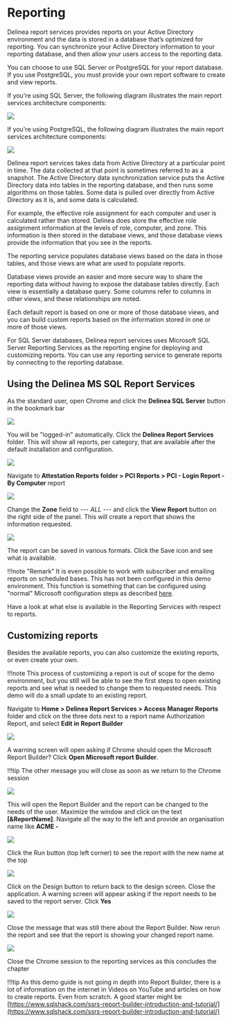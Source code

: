 # Reporting

Delinea report services provides reports on your Active Directory environment and the data is stored in a database that’s optimized for reporting. You can synchronize your Active Directory information to your reporting database, and then allow your users access to the reporting data.

You can choose to use SQL Server or PostgreSQL for your report database. If you use PostgreSQL, you must provide your own report software to create and view reports.

If you're using SQL Server, the following diagram illustrates the main report services architecture components:

![](../../images/lab0033.png)

If you're using PostgreSQL, the following diagram illustrates the main report services architecture components:

![](../../images/lab0032.png)

Delinea report services takes data from Active Directory at a particular point in time. The data collected at that point is sometimes referred to as a snapshot. The Active Directory data synchronization service puts the Active Directory data into tables in the reporting database, and then runs some algorithms on those tables. Some data is pulled over directly from Active Directory as it is, and some data is calculated.

For example, the effective role assignment for each computer and user is calculated rather than stored. Delinea does store the effective role assignment information at the levels of role, computer, and zone. This information is then stored in the database views, and those database views provide the information that you see in the reports.

The reporting service populates database views based on the data in those tables, and those views are what are used to populate reports.

Database views provide an easier and more secure way to share the reporting data without having to expose the database tables directly. Each view is essentially a database query. Some columns refer to columns in other views, and these relationships are noted.

Each default report is based on one or more of those database views, and you can build custom reports based on the information stored in one or more of those views.

For SQL Server databases, Delinea report services uses Microsoft SQL Server Reporting Services as the reporting engine for deploying and customizing reports. You can use any reporting service to generate reports by connecting to the reporting database.

## Using the Delinea MS SQL Report Services

As the standard user, open Chrome and click the **Delinea SQL Server** button in the bookmark bar

![](../../images/lab0034.png)

You will be "logged-in" automatically. Click the **Delinea Report Services** folder. This will show all reports, per category, that are available after the default installation and configuration.

![](../../images/lab0035.png)

Navigate to **Attestation Reports folder > PCI Reports > PCI - Login Report - By Computer** report

![](../../images/lab0036.png)

Change the **Zone** field to *--- ALL ---* and click the **View Report** button on the right side of the panel. This will create a report that shows the information requested.

![](../../images/lab0037.png)

The report can be saved in various formats. Click the Save icon and see what is available.

!!!note "Remark"
    It is even possible to work with subscriber and emailing reports on scheduled bases. This has not been configured in this demo environment. This function is something that can be configured using "normal" Microsoft configuration steps as described [here](https://learn.microsoft.com/en-us/previous-versions/sql/sql-server-2008-r2/ms345234(v=sql.105)?redirectedfrom=MSDN).

Have a look at what else is available in the Reporting Services with respect to reports.

## Customizing reports

Besides the available reports, you can also customize the existing reports, or even create your own. 

!!!note
    This process of customizing a report is out of scope for the demo environment, but you still will be able to see the first steps to open existing reports and see what is needed to change them to requested needs. This demo will do a small update to an existing report.

Navigate to **Home > Delinea Report Services > Access Manager Reports** folder and click on the three dots next to a report name Authorization Report, and select **Edit in Report Builder**

![](../../images/lab0038.png)

A warning screen will open asking if Chrome should open the Microsoft Report Builder? Click **Open Microsoft report Builder**. 

!!!tip
    The other message you will close as soon as we return to the Chrome session

![](../../images/lab0039.png)

This will open the Report Builder and the report can be changed to the needs of the user. Maximize the window and click on the text **[&ReportName]**. Navigate all the way to the left and provide an organisation name like **ACME -**

![](../../images/lab0040.png)

Click the Run button (top left corner) to see the report with the new name at the top

![](../../images/lab0041.png)

Click on the Design button to return back to the design screen. Close the application. A warning screen will appear asking if the report needs to be saved to the report server. Click **Yes**

![](../../images/lab0042.png)

Close the message that was still there about the Report Builder. Now rerun the report and see that the report is showing your changed report name.

![](../../images/lab0043.png)

Close the Chrome session to the reporting services as this concludes the chapter

!!!tip
    As this demo guide is not going in depth into Report Builder, there is a lot of information on the internet in Videos on YouTube and articles on how to create reports. Even from scratch. A good starter might be [https://www.sqlshack.com/ssrs-report-builder-introduction-and-tutorial/](https://www.sqlshack.com/ssrs-report-builder-introduction-and-tutorial/)

